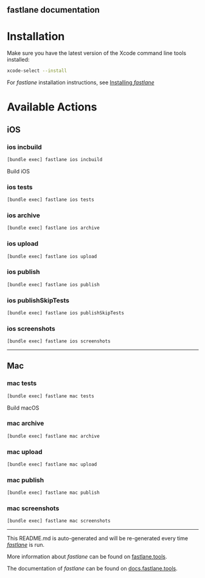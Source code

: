 fastlane documentation
----

# Installation

Make sure you have the latest version of the Xcode command line tools installed:

```sh
xcode-select --install
```

For _fastlane_ installation instructions, see [Installing _fastlane_](https://docs.fastlane.tools/#installing-fastlane)

# Available Actions

## iOS

### ios incbuild

```sh
[bundle exec] fastlane ios incbuild
```

Build iOS

### ios tests

```sh
[bundle exec] fastlane ios tests
```



### ios archive

```sh
[bundle exec] fastlane ios archive
```



### ios upload

```sh
[bundle exec] fastlane ios upload
```



### ios publish

```sh
[bundle exec] fastlane ios publish
```



### ios publishSkipTests

```sh
[bundle exec] fastlane ios publishSkipTests
```



### ios screenshots

```sh
[bundle exec] fastlane ios screenshots
```



----


## Mac

### mac tests

```sh
[bundle exec] fastlane mac tests
```

Build macOS

### mac archive

```sh
[bundle exec] fastlane mac archive
```



### mac upload

```sh
[bundle exec] fastlane mac upload
```



### mac publish

```sh
[bundle exec] fastlane mac publish
```



### mac screenshots

```sh
[bundle exec] fastlane mac screenshots
```



----

This README.md is auto-generated and will be re-generated every time [_fastlane_](https://fastlane.tools) is run.

More information about _fastlane_ can be found on [fastlane.tools](https://fastlane.tools).

The documentation of _fastlane_ can be found on [docs.fastlane.tools](https://docs.fastlane.tools).
